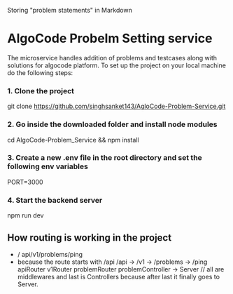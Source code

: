Storing "problem statements" in Markdown

# AlgoCode Probelm Setting service

The microservice handles addition of problems and testcases along with solutions for algocode platform.
To set up the project on your local machine do the following steps:

### 1. Clone the project
git clone https://github.com/singhsanket143/AgloCode-Problem-Service.git

### 2. Go inside the downloaded folder and install node modules
cd AlgoCode-Problem_Service && npm install

### 3. Create a new .env file in the root directory and set the following env variables
PORT=3000

### 4. Start the backend server
npm run dev












## How routing is working in the project

  - / api/v1/problems/ping
   - because the route starts with /api
        /api   ->  /v1    ->  /problems    ->  /ping
        apiRouter  v1Router   problemRouter    problemController  -> Server // all are middlewares and last is Controllers because after last it finally goes to Server.


